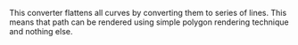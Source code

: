 This converter flattens all curves by converting them to series of lines.
This means that path can be rendered using simple polygon rendering technique
and nothing else.